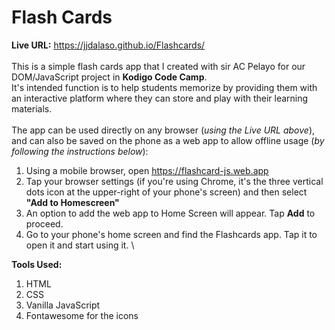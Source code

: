 # Flash Cards

**Live URL:** https://jjdalaso.github.io/Flashcards/ \
\
This is a simple flash cards app that I created with sir AC Pelayo for our DOM/JavaScript project in __Kodigo Code Camp__. \
It's intended function is to help students memorize by providing them with an interactive platform where they can store and play with their learning materials.
\
\
The app can be used directly on any browser (_using the Live URL above_), and can also be saved on the phone as a web app to allow offline usage (_by following the instructions below_):
1. Using a mobile browser, open https://flashcard-js.web.app
2. Tap your browser settings (if you're using Chrome, it's the three vertical dots icon at the upper-right of your phone's screen) and then select __"Add to Homescreen"__
3. An option to add the web app to Home Screen will appear. Tap __Add__ to proceed.
4. Go to your phone's home screen and find the Flashcards app. Tap it to open it and start using it.
\

__Tools Used:__
1. HTML 
2. CSS
3. Vanilla JavaScript
4. Fontawesome for the icons
